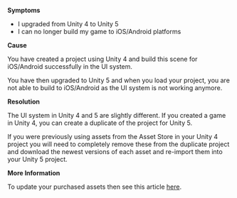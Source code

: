 

**Symptoms**


- I upgraded from Unity 4 to Unity 5
- I can no longer build my game to iOS/Android platforms



**Cause**



You have created a project using Unity 4 and build this scene for iOS/Android successfully in the UI system.



You have then upgraded to Unity 5 and when you load your project, you are not able to build to iOS/Android as the UI system is not working anymore.



**Resolution**



The UI system in Unity 4 and 5 are slightly different. If you created a game in Unity 4, you can create a duplicate of the project for Unity 5.



If you were previously using assets from the Asset Store in your Unity 4 project you will need to completely remove these from the duplicate project and download the newest versions of each asset and re-import them into your Unity 5 project.



**More Information**



To update your purchased assets then see this article [here](/hc/en-us/articles/205646083-How-do-I-update-my-purchased-assets-).





